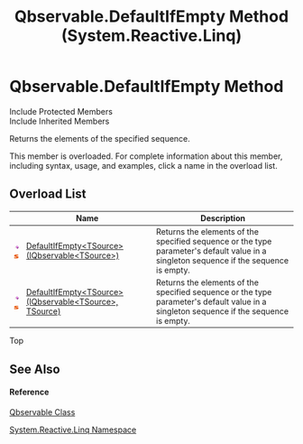 ﻿---
title: Qbservable.DefaultIfEmpty Method  (System.Reactive.Linq)
TOCTitle: DefaultIfEmpty Method
ms:assetid: Overload:System.Reactive.Linq.Qbservable.DefaultIfEmpty
ms:mtpsurl: https://msdn.microsoft.com/en-us/library/system.reactive.linq.qbservable.defaultifempty(v=VS.103)
ms:contentKeyID: 36068917
ms.date: 06/28/2011
mtps_version: v=VS.103
f1_keywords:
- System.Reactive.Linq.Qbservable.DefaultIfEmpty
- System.Reactive.Linq.Qbservable.DefaultIfEmpty``1
dev_langs:
- CSharp
- JScript
- VB
- FSharp
---

# Qbservable.DefaultIfEmpty Method

Include Protected Members  
Include Inherited Members  

Returns the elements of the specified sequence.

This member is overloaded. For complete information about this member, including syntax, usage, and examples, click a name in the overload list.

## Overload List

<table>
<thead>
<tr class="header">
<th> </th>
<th>Name</th>
<th>Description</th>
</tr>
</thead>
<tbody>
<tr class="odd">
<td><img src="images\Hh303103.pubmethod(en-us,VS.103).gif" title="Public method" alt="Public method" /><img src="images\Hh244319.static(en-us,VS.103).gif" title="Static member" alt="Static member" /></td>
<td><a href="https://msdn.microsoft.com/en-us/library/m:system.reactive.linq.qbservable.defaultifempty%60%601(system.reactive.linq.iqbservable%7b%60%600%7d)(v=VS.103)">DefaultIfEmpty&lt;TSource&gt;(IQbservable&lt;TSource&gt;)</a></td>
<td>Returns the elements of the specified sequence or the type parameter's default value in a singleton sequence if the sequence is empty.</td>
</tr>
<tr class="even">
<td><img src="images\Hh303103.pubmethod(en-us,VS.103).gif" title="Public method" alt="Public method" /><img src="images\Hh244319.static(en-us,VS.103).gif" title="Static member" alt="Static member" /></td>
<td><a href="https://msdn.microsoft.com/en-us/library/m:system.reactive.linq.qbservable.defaultifempty%60%601(system.reactive.linq.iqbservable%7b%60%600%7d%2c%60%600)(v=VS.103)">DefaultIfEmpty&lt;TSource&gt;(IQbservable&lt;TSource&gt;, TSource)</a></td>
<td>Returns the elements of the specified sequence or the type parameter's default value in a singleton sequence if the sequence is empty.</td>
</tr>
</tbody>
</table>

Top

## See Also

#### Reference

[Qbservable Class](hh211693\(v=vs.103\).md)

[System.Reactive.Linq Namespace](hh211929\(v=vs.103\).md)

